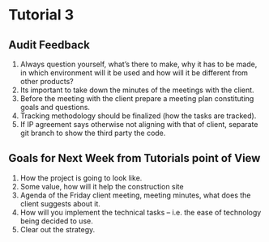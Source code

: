 # Tutorial 3 

## Audit Feedback
1.	Always question yourself, what’s there to make, why it has to be made, in which environment will it be used and how will it be different from other products? 
2.	Its important to take down the minutes of the meetings with the client.
3.	Before the meeting with the client prepare a meeting plan constituting goals and questions.
4.	Tracking methodology should be finalized (how the tasks are tracked).
5.	If IP agreement says otherwise not aligning with that of client, separate git branch to show the third party the code.

## Goals for Next Week from Tutorials point of View 

1.	How the project is going to look like.
2.	Some value, how will it help the construction site 
3.	Agenda of the Friday client meeting, meeting minutes, what does the client suggests about it.
4.	How will you implement the technical tasks – i.e. the ease of technology being decided to use.
5.	Clear out the strategy.
